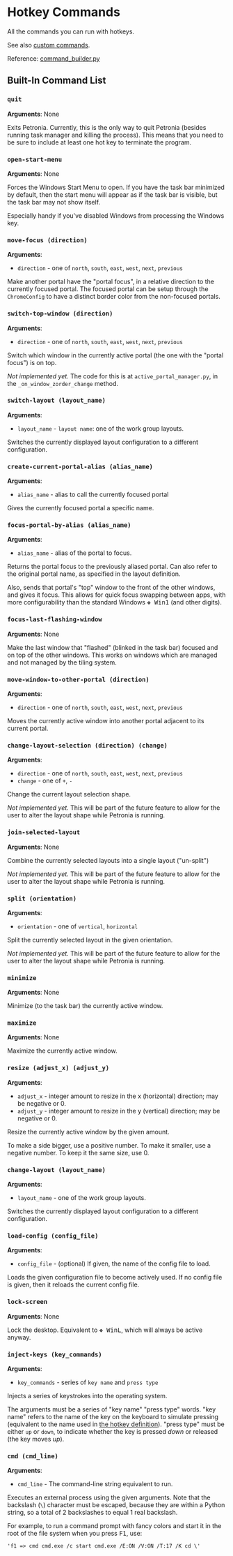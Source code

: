 # Hotkey Commands

All the commands you can run with hotkeys.

See also [custom commands](user-custom-commands.md).

Reference: [command_builder.py](../src/petronia/script/command_builder.py)
<!-- that file generates this file -->


## Built-In Command List

### `quit `

**Arguments**: None

Exits Petronia.  Currently, this is the only way to quit Petronia
(besides running task manager and killing the process).  This means that you
need to be sure to include at least one hot key to terminate the program.



### `open-start-menu `

**Arguments**: None

Forces the Windows Start Menu to open.  If you have the task bar minimized by
default, then the start menu will appear as if the task bar is visible, but
the task bar may not show itself.

Especially handy if you've disabled Windows from processing the Windows key.



### `move-focus (direction)`

**Arguments**: 

* `direction` -  one of `north`, `south`, `east`, `west`, `next`, `previous`

Make another portal have the "portal focus", in a relative direction to the
currently focused portal.  The focused portal can be setup through the
`ChromeConfig` to have a distinct border color from the non-focused portals.



### `switch-top-window (direction)`

**Arguments**: 

* `direction` -  one of `north`, `south`, `east`, `west`, `next`, `previous`

Switch which window in the currently active portal (the one with the "portal
focus") is on top.

*Not implemented yet.*  The code for this is at `active_portal_manager.py`,
in the `_on_window_zorder_change` method.



### `switch-layout (layout_name)`

**Arguments**: 

* `layout_name` -  `layout name`: one of the work group layouts.

Switches the currently displayed layout configuration to a different
configuration.



### `create-current-portal-alias (alias_name)`

**Arguments**: 

* `alias_name` -  alias to call the currently focused portal

Gives the currently focused portal a specific name.



### `focus-portal-by-alias (alias_name)`

**Arguments**: 

* `alias_name` -  alias of the portal to focus.

Returns the portal focus to the previously aliased portal.  Can also refer
to the original portal name, as specified in the layout definition.

Also, sends that portal's "top" window to the front of the other windows, and
gives it focus.  This allows for quick focus swapping between apps, with more
configurability than the standard Windows <kbd>&#x2756; Win</kbd><kbd>1</kbd>
(and other digits).



### `focus-last-flashing-window `

**Arguments**: None

Make the last window that "flashed" (blinked in the task bar) focused and on top
of the other windows.  This works on windows which are managed and not managed by
the tiling system.



### `move-window-to-other-portal (direction)`

**Arguments**: 

* `direction` -  one of `north`, `south`, `east`, `west`, `next`, `previous`

Moves the currently active window into another portal adjacent to its current
portal.



### `change-layout-selection (direction) (change)`

**Arguments**: 

* `direction` -  one of `north`, `south`, `east`, `west`, `next`, `previous`
* `change` -  one of `+`, `-`

Change the current layout selection shape.

*Not implemented yet.*  This will be part of the future feature to allow for
the user to alter the layout shape while Petronia is running.



### `join-selected-layout `

**Arguments**: None

Combine the currently selected layouts into a single layout ("un-split")

*Not implemented yet.*  This will be part of the future feature to allow for
the user to alter the layout shape while Petronia is running.



### `split (orientation)`

**Arguments**: 

* `orientation` -  one of `vertical`, `horizontal`

Split the currently selected layout in the given orientation.

*Not implemented yet.*  This will be part of the future feature to allow for
the user to alter the layout shape while Petronia is running.



### `minimize `

**Arguments**: None

Minimize (to the task bar) the currently active window.



### `maximize `

**Arguments**: None

Maximize the currently active window.



### `resize (adjust_x) (adjust_y)`

**Arguments**: 

* `adjust_x` -  integer amount to resize in the x (horizontal) direction; may be negative or 0.
* `adjust_y` -  integer amount to resize in the y (vertical) direction; may be negative or 0.

Resize the currently active window by the given amount.

To make a side bigger, use a positive number.  To make it smaller, use a
negative number.  To keep it the same size, use 0.



### `change-layout (layout_name)`

**Arguments**: 

* `layout_name` -  one of the work group layouts.

Switches the currently displayed layout configuration to a different
configuration.



### `load-config (config_file)`

**Arguments**: 

* `config_file` -  (optional) If given, the name of the config file to load.

Loads the given configuration file to become actively used.  If no config
file is given, then it reloads the current config file.



### `lock-screen `

**Arguments**: None

Lock the desktop.  Equivalent to <kbd>&#x2756; Win</kbd><kbd>L</kbd>, which
will always be active anyway.



### `inject-keys (key_commands)`

**Arguments**: 

* `key_commands` -  series of `key name` and `press type`

Injects a series of keystrokes into the operating system.

The arguments must be a series of "key name" "press type" words.
"key name" refers to the name of the key on the keyboard to
simulate pressing (equivalent to the name used in
[the hotkey definition](keys.md)).  "press type" must be
either `up` or `down`, to indicate whether the key is pressed
*down* or released (the key moves *up*).



### `cmd (cmd_line)`

**Arguments**: 

* `cmd_line` -  The command-line string equivalent to run.

Executes an external process using the given arguments.  Note that the
backslash (`\`) character must be escaped, because they are within a Python
string, so a total of 2 backslashes to equal 1 real backslash.

For example, to run a command prompt with fancy colors and start it in the
root of the file system when you press <kbd>F1</kbd>, use:

```
'f1 => cmd cmd.exe /c start cmd.exe /E:ON /V:ON /T:17 /K cd \'
```



